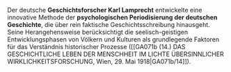 
Der deutsche **Geschichtsforscher Karl Lamprecht** entwickelte eine innovative Methode der **psychologischen Periodisierung der deutschen Geschichte**, die über rein faktische Geschichtsschreibung hinausgeht. Seine Herangehensweise berücksichtigt die seelisch-geistigen Entwicklungsphasen von Völkern und Kulturen als grundlegende Faktoren für das Verständnis historischer Prozesse ([[GA071b (14.) DAS GESCHICHTLICHE LEBEN DER MENSCHHEIT IM LICHTE ÜBERSINNLICHER WIRKLICHKEITSFORSCHUNG, Wien, 29. Mai 1918|GA071b/14]]).
